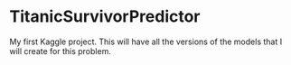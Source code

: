 # TitanicSurvivorPredictor
My first Kaggle project. This will have all the versions of the models that I will create for this problem.

